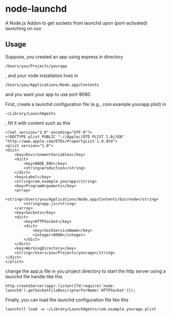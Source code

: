 node-launchd
============

A Node.js Addon to get sockets from launchd upon (port-activated) launching on osx

Usage
----
Suppose, you created an app using express in directory

    /Users/you/Projects/yourapp

, and your node installation lives in

    /Users/you/Applications/Node.app/Contents

and you want your app to use port 8080.

First, create a launchd configuration file (e.g., com.example.yourapp.plist) in

	~/Library/LaunchAgents

, fill it with content such as this

    <?xml version="1.0" encoding="UTF-8"?>
    <!DOCTYPE plist PUBLIC "-//Apple//DTD PLIST 1.0//EN" "http://www.apple.com/DTDs/PropertyList-1.0.dtd">
    <plist version="1.0">
    <dict>
    	<key>EnvironmentVariables</key>
    	<dict>
    		<key>NODE_ENV</key>
    		<string>production</string>
    	</dict>
    	<key>Label</key>
    	<string>com.example.yourapp</string>
    	<key>ProgramArguments</key>
    	<array>
    		<string>/Users/you/Applications/Node.app/Contents/bin/node</string>
    		<string>app.js</string>
    	</array>
    	<key>Sockets</key>
    	<dict>
    		<key>HTTPSocket</key>
    		<dict>
    			<key>SockServiceName</key>
    			<integer>8080</integer>
    		</dict>
    	</dict>
    	<key>WorkingDirectory</key>
    	<string>/Users/you/Projects/yourapp</string>
    </dict>
    </plist>

change the app.js file in you project directory to start the http server using a launchd file handle like this

    http.createServer(app).listen({fd:require('node-launchd').getSocketFileDescriptorForName('HTTPSocket')});

Finally, you can load the launchd configuration file like this

    launchctl load -w ~/Library/LaunchAgents/com.example.yourapp.plist

